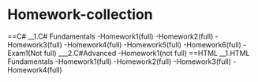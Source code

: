 # Homework-collection
==C#
__1.C# Fundamentals
-Homework1(full)
-Homework2(full)
-Homework3(full)
-Homework4(full)
-Homework5(full)
-Homework6(full)
-Exam1(Not full)
___2.C#Advanced
-Homework1(not full)
==HTML
__1.HTML Fundamentals
-Homework1(full)
-Homework2(full)
-Homework3(full)
-Homework4(full)
